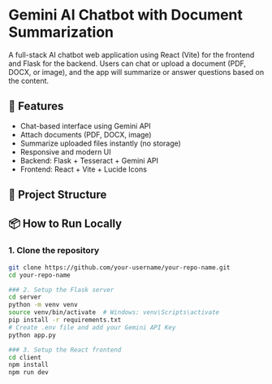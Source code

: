 # Gemini AI Chatbot with Document Summarization

A full-stack AI chatbot web application using React (Vite) for the frontend and Flask for the backend. Users can chat or upload a document (PDF, DOCX, or image), and the app will summarize or answer questions based on the content.

## 🚀 Features

- Chat-based interface using Gemini API
- Attach documents (PDF, DOCX, image)
- Summarize uploaded files instantly (no storage)
- Responsive and modern UI
- Backend: Flask + Tesseract + Gemini API
- Frontend: React + Vite + Lucide Icons

## 📂 Project Structure






## 📦 How to Run Locally

### 1. Clone the repository

```bash
git clone https://github.com/your-username/your-repo-name.git
cd your-repo-name

### 2. Setup the Flask server
cd server
python -m venv venv
source venv/bin/activate  # Windows: venv\Scripts\activate
pip install -r requirements.txt
# Create .env file and add your Gemini API Key
python app.py

### 3. Setup the React frontend
cd client
npm install
npm run dev
